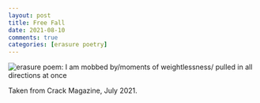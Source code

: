 ```yaml
---
layout: post
title: Free Fall
date: 2021-08-10
comments: true
categories: [erasure poetry]
---
```

<img src="https://www.davidralphlewis.co.uk/assets/images/articles/2021/freefall.jpeg" alt="erasure poem: I am mobbed by/moments of weightlessness/ pulled in all directions at once" title="Same weird background as the last one, works a bit better here" class="responsive"><br>

Taken from Crack Magazine, July 2021.

